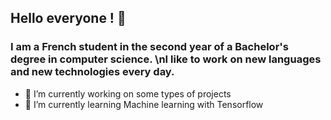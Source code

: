 ## Hello everyone ! 🫡

### I am a French student in the second year of a Bachelor's degree in computer science. \nI like to work on new languages and new technologies every day.

- 🔭 I’m currently working on some types of projects
- 🌱 I’m currently learning Machine learning with Tensorflow
<!--
- 👯 I’m looking to collaborate on ...
- 🤔 I’m looking for help with ...
- 💬 Ask me about ...
- 📫 How to reach me: ...
- ⚡ Fun fact: ...
-->


